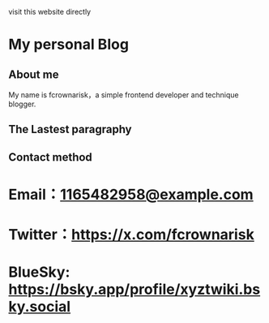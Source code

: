 visit this website directly
# My personal Blog 

## About me
My name is fcrownarisk，a simple frontend developer and technique blogger.

## The Lastest paragraphy
## Contact method
# Email：1165482958@example.com  
# Twitter：https://x.com/fcrownarisk
# BlueSky: https://bsky.app/profile/xyztwiki.bsky.social
